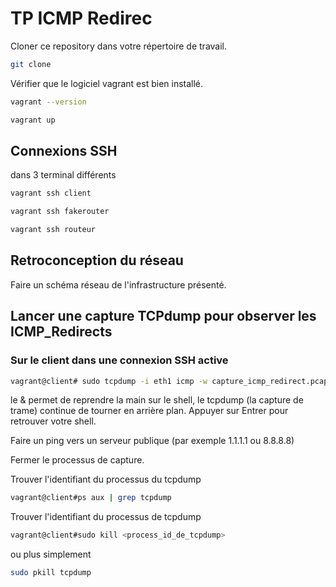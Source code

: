 # TP ICMP Redirec

Cloner ce repository dans votre répertoire de travail.
```bash
git clone 
```

Vérifier que le logiciel vagrant est bien installé.

```bash
vagrant --version
```


```bash
vagrant up
```

## Connexions SSH

dans 3 terminal différents
```bash
vagrant ssh client
```
```bash
vagrant ssh fakerouter
```
```bash
vagrant ssh routeur
```

## Retroconception du réseau

Faire un schéma réseau de l'infrastructure présenté.

## Lancer une capture TCPdump pour observer les ICMP_Redirects

### Sur le client dans une connexion SSH active

```bash
vagrant@client# sudo tcpdump -i eth1 icmp -w capture_icmp_redirect.pcap &
```
le & permet de reprendre la main sur le shell, le tcpdump (la capture de trame) continue de tourner en arrière plan.
Appuyer sur Entrer pour retrouver votre shell.

Faire un ping vers un serveur publique (par exemple 1.1.1.1 ou 8.8.8.8)

Fermer le processus de capture.

Trouver l'identifiant du processus du tcpdump
```bash
vagrant@client#ps aux | grep tcpdump
```
Trouver l'identifiant du processus de tcpdump
```bash
vagrant@client#sudo kill <process_id_de_tcpdump>
```
ou plus simplement

```bash
sudo pkill tcpdump
```
